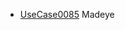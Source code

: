   * [UseCase0085](https://github.com/DomainDrivenArchitecture/ddaRequirement/blob/master/en/requirements/UseCase0085.md) Madeye